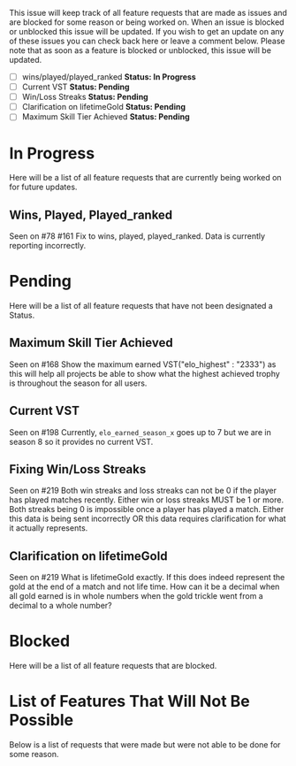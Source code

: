 This issue will keep track of all feature requests that are made as issues and are blocked for some reason or being worked on. When an issue is blocked or unblocked this issue will be updated. If you wish to get an update on any of these issues you can check back here or leave a comment below. Please note that as soon as a feature is blocked or unblocked, this issue will be updated.

- [ ] wins/played/played_ranked                    **Status: In Progress**
- [ ] Current VST                                  **Status: Pending**
- [ ] Win/Loss Streaks                             **Status: Pending**
- [ ] Clarification on lifetimeGold                **Status: Pending**
- [ ] Maximum Skill Tier Achieved                  **Status: Pending**

# In Progress
Here will be a list of all feature requests that are currently being worked on for future updates.

## Wins, Played, Played_ranked
Seen on #78 #161 
Fix to wins, played, played_ranked. Data is currently reporting incorrectly.

# Pending
Here will be a list of all feature requests that have not been designated a Status.

## Maximum Skill Tier Achieved
Seen on #168 
Show the maximum earned VST("elo_highest" : "2333") as this will help all projects be able to show what the highest achieved trophy is throughout the season for all users.

## Current VST
Seen on #198 
Currently, `elo_earned_season_x` goes up to 7 but we are in season 8 so it provides no current VST.

## Fixing Win/Loss Streaks
Seen on #219 
Both win streaks and loss streaks can not be 0 if the player has played matches recently. Either win or loss streaks MUST be 1 or more. Both streaks being 0 is impossible once a player has played a match. Either this data is being sent incorrectly OR this data requires clarification for what it actually represents.

## Clarification on lifetimeGold
Seen on #219 
What is lifetimeGold exactly. If this does indeed represent the gold at the end of a match and not life time. How can it be a decimal when all gold earned is in whole numbers when the gold trickle went from a decimal to a whole number?

# Blocked
Here will be a list of all feature requests that are blocked.

# List of Features That Will Not Be Possible
Below is a list of requests that were made but were not able to be done for some reason.